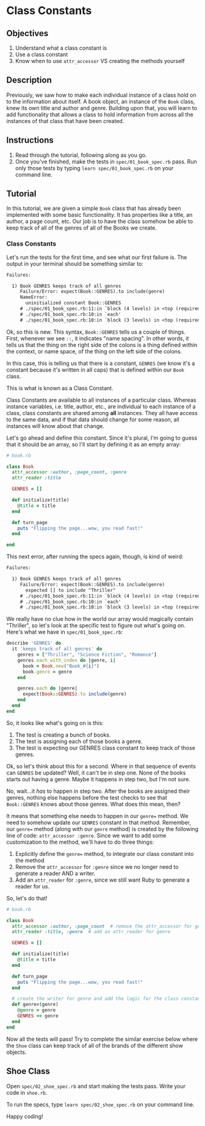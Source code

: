 # Class Constants

## Objectives

1. Understand what a class constant is
2. Use a class constant
3. Know when to use `attr_accessor` VS creating the methods yourself

## Description

Previously, we saw how to make each individual instance of a class hold on to
the information about itself. A book object, an instance of the `Book` class,
knew its own title and author and genre. Building upon that, you will learn to
add functionality that allows a class to hold information from across all the
instances of that class that have been created.

## Instructions

1. Read through the tutorial, following along as you go.
2. Once you've finished, make the tests in `spec/01_book_spec.rb` pass. Run only
   those tests by typing `learn spec/01_book_spec.rb` on your command line.

## Tutorial

In this tutorial, we are given a simple `Book` class that has already been
implemented with some basic functionality. It has properties like a title, an
author, a page count, etc. Our job is to have the class somehow be able to keep
track of all of the genres of all of the Books we create.

### Class Constants

Let's run the tests for the first time, and see what our first failure is. The
output in your terminal should be something similar to:

```txt
Failures:

  1) Book GENRES keeps track of all genres
     Failure/Error: expect(Book::GENRES).to include(genre)
     NameError:
       uninitialized constant Book::GENRES
     # ./spec/01_book_spec.rb:11:in `block (4 levels) in <top (required)>'
     # ./spec/01_book_spec.rb:10:in `each'
     # ./spec/01_book_spec.rb:10:in `block (3 levels) in <top (required)>'
```

Ok, so this is new. This syntax, `Book::GENRES` tells us a couple of things.
First, whenever we see `::`, it indicates "name spacing". In other words, it
tells us that the thing on the right side of the colons is a thing defined
within the context, or name space, of the thing on the left side of the colons.

In this case, this is telling us that there is a constant, `GENRES` (we know
it's a constant because it's written in all caps) that is defined within our
`Book` class.

This is what is known as a Class Constant.

Class Constants are available to all instances of a particular class. Whereas
instance variables, i.e. title, author, etc., are individual to each instance of
a class, class constants are shared among **all** instances. They all have
access to the same data, and if that data should change for some reason, all
instances will know about that change.

Let's go ahead and define this constant. Since it's plural, I'm going to guess
that it should be an array, so I'll start by defining it as an empty array:

```ruby
# book.rb

class Book
  attr_accessor :author, :page_count, :genre
  attr_reader :title

  GENRES = []

  def initialize(title)
    @title = title
  end

  def turn_page
    puts "Flipping the page...wow, you read fast!"
  end

end
```

This next error, after running the specs again, though, is kind of weird:

```txt
Failures:

  1) Book GENRES keeps track of all genres
     Failure/Error: expect(Book::GENRES).to include(genre)
       expected [] to include "Thriller"
     # ./spec/01_book_spec.rb:11:in `block (4 levels) in <top (required)>'
     # ./spec/01_book_spec.rb:10:in `each'
     # ./spec/01_book_spec.rb:10:in `block (3 levels) in <top (required)>'
```

We really have no clue how in the world our array would magically contain
"Thriller", so let's look at the specific test to figure out what's going on.
Here's what we have in `spec/01_book_spec.rb`:

```ruby
describe 'GENRES' do
  it 'keeps track of all genres' do
    genres = ["Thriller", "Science Fiction", "Romance"]
    genres.each_with_index do |genre, i|
      book = Book.new("Book_#{i}")
      book.genre = genre
    end

    genres.each do |genre|
      expect(Book::GENRES).to include(genre)
    end
  end
end
```

So, it looks like what's going on is this:

1. The test is creating a bunch of books.
2. The test is assigning each of those books a genre.
3. The test is expecting our GENRES class constant to keep track of those genres.

Ok, so let's think about this for a second. Where in that sequence of events can
`GENRES` be updated? Well, it can't be in step one. None of the books starts out
having a genre. Maybe it happens in step two, but I'm not sure.

No, wait...it _has_ to happen in step two. After the books are assigned their
genres, nothing else happens before the test checks to see that `Book::GENRES`
knows about those genres. What does this mean, then?

It means that something else needs to happen in our `genre=` method. We need to
somehow update our `GENRES` constant in that method. Remember, our `genre=`
method (along with our `genre` method) is created by the following line of code:
`attr_accessor :genre`. Since we want to add some customization to the method,
we'll have to do three things:

1. Explicitly define the `genre=` method, to integrate our class constant into
   the method
2. Remove the `attr_accessor` for `:genre` since we no longer need to generate a
   reader AND a writer.
3. Add an `attr_reader` for `:genre`, since we still want Ruby to generate a
   reader for us.

So, let's do that!

```ruby
# book.rb

class Book
  attr_accessor :author, :page_count  # remove the attr_accessor for genre
  attr_reader :title, :genre  # add an attr_reader for genre

  GENRES = []

  def initialize(title)
    @title = title
  end

  def turn_page
    puts "Flipping the page...wow, you read fast!"
  end

  # create the writer for genre and add the logic for the class constant
  def genre=(genre)
    @genre = genre
    GENRES << genre
  end
end
```

Now all the tests will pass! Try to complete the similar exercise below where
the `Shoe` class can keep track of all of the brands of the different show
objects.

## Shoe Class

Open `spec/02_shoe_spec.rb` and start making the tests pass. Write your code in
`shoe.rb`.

To run the specs, type `learn spec/02_shoe_spec.rb` on your command line.

Happy coding!
